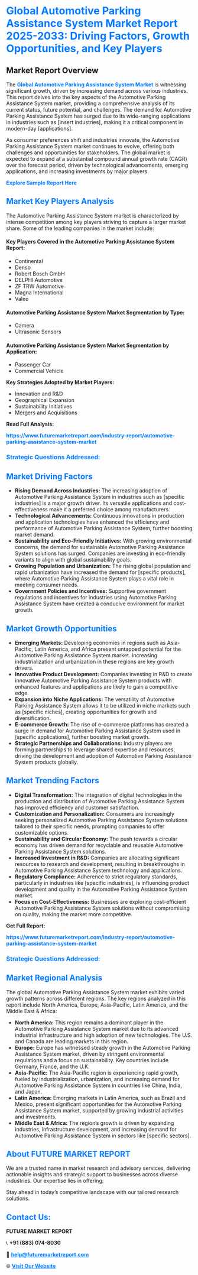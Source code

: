 <h1 style="color: #007BFF;">Global Automotive Parking Assistance System Market Report 2025-2033: Driving Factors, Growth Opportunities, and Key Players</h1>

<section id="overview">
<h2>Market Report Overview</h2>
<p>The <a href="https://www.futuremarketreport.com/industry-report/automotive-parking-assistance-system-market" style="color: #007BFF; text-decoration: none;"><strong>Global Automotive Parking Assistance System Market</strong></a> is witnessing significant growth, driven by increasing demand across various industries. This report delves into the key aspects of the Automotive Parking Assistance System market, providing a comprehensive analysis of its current status, future potential, and challenges. The demand for Automotive Parking Assistance System has surged due to its wide-ranging applications in industries such as [insert industries], making it a critical component in modern-day [applications].</p>
<p>As consumer preferences shift and industries innovate, the Automotive Parking Assistance System market continues to evolve, offering both challenges and opportunities for stakeholders. The global market is expected to expand at a substantial compound annual growth rate (CAGR) over the forecast period, driven by technological advancements, emerging applications, and increasing investments by major players.</p>
</section>

<section id="overview">
<p><a href="https://www.futuremarketreport.com/request-sample/reportId=105880" style="color: #007BFF; text-decoration: none;"><strong>Explore Sample Report Here</strong></a></p>
</section>

<section id="key-players">
<h2 style="color: #007BFF;">Market Key Players Analysis</h2>
<p>The Automotive Parking Assistance System market is characterized by intense competition among key players striving to capture a larger market share. Some of the leading companies in the market include:</p>
<h4>Key Players Covered in the Automotive Parking Assistance System Report:</h4>
<ul><li>Continental</li><li>Denso</li><li>Robert Bosch GmbH</li><li>DELPHI Automotive</li><li>ZF TRW Automotive</li><li>Magna International</li><li>Valeo</li></ul>
<h4>Automotive Parking Assistance System Market Segmentation by Type:</h4>
<ul><li>Camera</li><li>Ultrasonic Sensors</li></ul>

<h4>Automotive Parking Assistance System Market Segmentation by Application:</h4>
<ul><li>Passenger Car</li><li>Commercial Vehicle</li></ul>
<p><strong>Key Strategies Adopted by Market Players:</strong></p>
<ul>
<li>Innovation and R&D</li>
<li>Geographical Expansion</li>
<li>Sustainability Initiatives</li>
<li>Mergers and Acquisitions</li>
</ul>
</section>

<section>
<p><strong>Read Full Analysis: </strong></p><a href="https://www.futuremarketreport.com/industry-report/automotive-parking-assistance-system-market" style="color: #007BFF; text-decoration: none;"><strong>https://www.futuremarketreport.com/industry-report/automotive-parking-assistance-system-market</strong></a>
<h3 style="color: #007BFF;">Strategic Questions Addressed:</h3>
</section>

<section id="driving-factors">
<h2 style="color: #007BFF;">Market Driving Factors</h2>
<ul>
<li><strong>Rising Demand Across Industries:</strong> The increasing adoption of Automotive Parking Assistance System in industries such as [specific industries] is a major growth driver. Its versatile applications and cost-effectiveness make it a preferred choice among manufacturers.</li>
<li><strong>Technological Advancements:</strong> Continuous innovations in production and application technologies have enhanced the efficiency and performance of Automotive Parking Assistance System, further boosting market demand.</li>
<li><strong>Sustainability and Eco-Friendly Initiatives:</strong> With growing environmental concerns, the demand for sustainable Automotive Parking Assistance System solutions has surged. Companies are investing in eco-friendly variants to align with global sustainability goals.</li>
<li><strong>Growing Population and Urbanization:</strong> The rising global population and rapid urbanization have increased the demand for [specific products], where Automotive Parking Assistance System plays a vital role in meeting consumer needs.</li>
<li><strong>Government Policies and Incentives:</strong> Supportive government regulations and incentives for industries using Automotive Parking Assistance System have created a conducive environment for market growth.</li>
</ul>
</section>

<section id="growth-opportunities">
<h2 style="color: #007BFF;">Market Growth Opportunities</h2>
<ul>
<li><strong>Emerging Markets:</strong> Developing economies in regions such as Asia-Pacific, Latin America, and Africa present untapped potential for the Automotive Parking Assistance System market. Increasing industrialization and urbanization in these regions are key growth drivers.</li>
<li><strong>Innovative Product Development:</strong> Companies investing in R&D to create innovative Automotive Parking Assistance System products with enhanced features and applications are likely to gain a competitive edge.</li>
<li><strong>Expansion into Niche Applications:</strong> The versatility of Automotive Parking Assistance System allows it to be utilized in niche markets such as [specific niches], creating opportunities for growth and diversification.</li>
<li><strong>E-commerce Growth:</strong> The rise of e-commerce platforms has created a surge in demand for Automotive Parking Assistance System used in [specific applications], further boosting market growth.</li>
<li><strong>Strategic Partnerships and Collaborations:</strong> Industry players are forming partnerships to leverage shared expertise and resources, driving the development and adoption of Automotive Parking Assistance System products globally.</li>
</ul>
</section>

<section id="trending-factors">
<h2 style="color: #007BFF;">Market Trending Factors</h2>
<ul>
<li><strong>Digital Transformation:</strong> The integration of digital technologies in the production and distribution of Automotive Parking Assistance System has improved efficiency and customer satisfaction.</li>
<li><strong>Customization and Personalization:</strong> Consumers are increasingly seeking personalized Automotive Parking Assistance System solutions tailored to their specific needs, prompting companies to offer customizable options.</li>
<li><strong>Sustainability and Circular Economy:</strong> The push towards a circular economy has driven demand for recyclable and reusable Automotive Parking Assistance System solutions.</li>
<li><strong>Increased Investment in R&D:</strong> Companies are allocating significant resources to research and development, resulting in breakthroughs in Automotive Parking Assistance System technology and applications.</li>
<li><strong>Regulatory Compliance:</strong> Adherence to strict regulatory standards, particularly in industries like [specific industries], is influencing product development and quality in the Automotive Parking Assistance System market.</li>
<li><strong>Focus on Cost-Effectiveness:</strong> Businesses are exploring cost-efficient Automotive Parking Assistance System solutions without compromising on quality, making the market more competitive.</li>
</ul>
</section>

<section>
<p><strong>Get Full Report: </strong></p><a href="https://www.futuremarketreport.com/industry-report/automotive-parking-assistance-system-market" style="color: #007BFF; text-decoration: none;"><strong>https://www.futuremarketreport.com/industry-report/automotive-parking-assistance-system-market</strong></a>
<h3 style="color: #007BFF;">Strategic Questions Addressed:</h3>
</section>


<section id="regional-analysis">
<h2 style="color: #007BFF;">Market Regional Analysis</h2>
<p>The global Automotive Parking Assistance System market exhibits varied growth patterns across different regions. The key regions analyzed in this report include North America, Europe, Asia-Pacific, Latin America, and the Middle East & Africa:</p>
<ul>
<li><strong>North America:</strong> This region remains a dominant player in the Automotive Parking Assistance System market due to its advanced industrial infrastructure and high adoption of new technologies. The U.S. and Canada are leading markets in this region.</li>
<li><strong>Europe:</strong> Europe has witnessed steady growth in the Automotive Parking Assistance System market, driven by stringent environmental regulations and a focus on sustainability. Key countries include Germany, France, and the U.K.</li>
<li><strong>Asia-Pacific:</strong> The Asia-Pacific region is experiencing rapid growth, fueled by industrialization, urbanization, and increasing demand for Automotive Parking Assistance System in countries like China, India, and Japan.</li>
<li><strong>Latin America:</strong> Emerging markets in Latin America, such as Brazil and Mexico, present significant opportunities for the Automotive Parking Assistance System market, supported by growing industrial activities and investments.</li>
<li><strong>Middle East & Africa:</strong> The region’s growth is driven by expanding industries, infrastructure development, and increasing demand for Automotive Parking Assistance System in sectors like [specific sectors].</li>
</ul>
</section>

<footer>
<h2 style="color: #007BFF;">About FUTURE MARKET REPORT</h2>
<p>We are a trusted name in market research and advisory services, delivering actionable insights and strategic support to businesses across diverse industries. Our expertise lies in offering:</p>

<p>Stay ahead in today’s competitive landscape with our tailored research solutions.</p>

<h2 style="color: #007BFF;">Contact Us:</h2>
<p><strong>FUTURE MARKET REPORT</strong></p>
<p>📞 <strong>+91 (883) 074-8030</strong></p>
<p>📧 <strong><a href="mailto:help@futuremarketreport.com" style="color: #007BFF;">help@futuremarketreport.com</a></strong></p>
<p>🌐 <strong><a href="https://www.futuremarketreport.com/" style="color: #007BFF;">Visit Our Website</a></strong></p>
</footer>